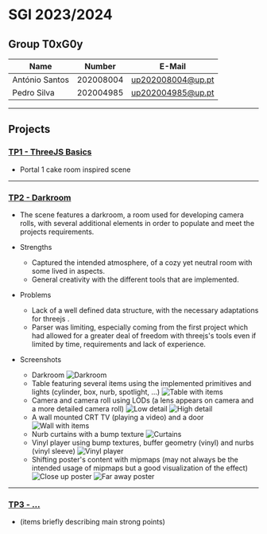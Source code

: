 # SGI 2023/2024

## Group T0xG0y
| Name             | Number    | E-Mail             |
| ---------------- | --------- | ------------------ |
| António Santos         | 202008004 | up202008004@up.pt                |
| Pedro Silva         | 202004985 | up202004985@up.pt                |

----

## Projects

### [TP1 - ThreeJS Basics](tp1)

- Portal 1 cake room inspired scene

-----

### [TP2 - Darkroom](tp2)

- The scene features a darkroom, a room used for developing camera rolls, with several additional elements in order to populate and meet the projects requirements.

- Strengths
  - Captured the intended atmosphere, of a cozy yet neutral room with some lived in aspects.
  - General creativity with the different tools that are implemented.

- Problems
  - Lack of a well defined data structure, with the necessary adaptations for threejs .
  - Parser was limiting, especially coming from the first project which had allowed for a greater deal of freedom with threejs's tools even if limited by time, requirements and lack of experience.

- Screenshots
  - Darkroom
  ![Darkroom](docs/image.png)
  - Table featuring several items using the implemented primitives and lights (cylinder, box, nurb, spotlight, ...)
  ![Table with items](docs/image-1.png)
  - Camera and camera roll using LODs (a lens appears on camera and a more detailed camera roll) 
  ![Low detail](docs/image-2.png)
  ![High detail](docs/image-3.png)
  - A wall mounted CRT TV (playing a video) and a door
  ![Wall with items](docs/image-4.png)
  - Nurb curtains with a bump texture
  ![Curtains](docs/image-5.png)
  - Vinyl player using bump textures, buffer geometry (vinyl) and nurbs (vinyl sleeve)
  ![Vinyl player](docs/image-6.png)
  - Shifting poster's content with mipmaps (may not always be the intended usage of mipmaps but a good visualization of the effect)
  ![Close up poster](docs/image-7.png)
  ![Far away poster](docs/image-8.png)

----

### [TP3 - ...](tp3)
- (items briefly describing main strong points)


